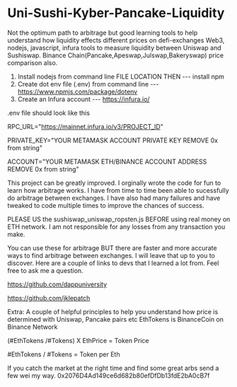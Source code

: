 # Uni-Sushi-Kyber-Pancake-Liquidity
Not the optimum path to arbitrage but good learning tools to help understand how liquidity effects different prices on defi-exchanges 
Web3, nodejs, javascript, infura tools to measure liquidity between Uniswap and Sushiswap. Binance Chain(Pancake,Apeswap,Julswap,Bakeryswap) price comparison also.
1) Install nodejs from command line FILE LOCATION THEN --- install npm
2) Create dot env file (.env) from command line --- https://www.npmjs.com/package/dotenv
3) Create an Infura account --- https://infura.io/

.env file should look like this 

RPC_URL="https://mainnet.infura.io/v3/PROJECT_ID" 

PRIVATE_KEY="YOUR METAMASK ACCOUNT PRIVATE KEY REMOVE 0x from string"

ACCOUNT="YOUR METAMASK ETH/BINANCE ACCOUNT ADDRESS REMOVE 0x from string"

This project can be greatly improved. I orginally wrote the code for fun to learn how arbitrage works. 
I have from time to time been able to sucessfully do arbitrage between exchanges. 
I have also had many failures and have tweaked to code multiple times to improve the chances of success.

PLEASE US the sushiswap_uniswap_ropsten.js BEFORE using real money on ETH network. 
I am not responsible for any losses from any transaction you make. 

You can use these for arbitrage BUT there are faster and more accurate ways to find arbitrage between exchanges. I will leave that up to you to discover.
Here are a couple of links to devs that I learned a lot from. Feel free to ask me a question. 

https://github.com/dappuniversity

https://github.com/jklepatch

Extra:
A couple of helpful principles to help you understand how price is determined with Uniswap, Pancake pairs etc
EthTokens is BinanceCoin on Binance Network

(#EthTokens /#Tokens) X EthPrice = Token Price 

#EthTokens / #Tokens = Token per Eth

If you catch the market at the right time and find some great arbs send a few wei my way.
0x2076D4Ad149ce6d682b80efDfDb13fdE2bA0cB7f

